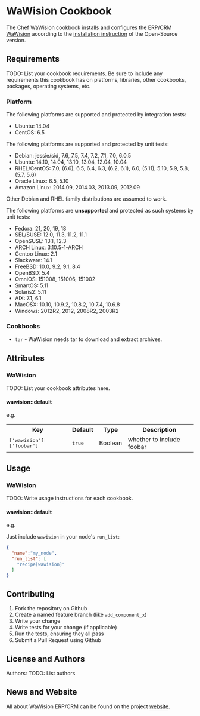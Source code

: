 WaWision Cookbook
=================

The Chef WaWision cookbook installs and configures the ERP/CRM [WaWision] according to the [installation instruction] of the Open-Source version.

## Requirements

TODO: List your cookbook requirements. Be sure to include any requirements this cookbook has on platforms, libraries, other cookbooks, packages, operating systems, etc.

### Platform

The following platforms are supported and protected by integration tests:

* Ubuntu: 14.04
* CentOS: 6.5

The following platforms are supported and protected by unit tests:

* Debian:       jessie/sid, 7.6, 7.5, 7.4, 7.2, 7.1, 7.0, 6.0.5
* Ubuntu:       14.10, 14.04, 13.10, 13.04, 12.04, 10.04
* RHEL/CentOS:  7.0, (6.6), 6.5, 6.4, 6.3, (6.2, 6.1), 6.0, (5.11), 5.10, 5.9, 5.8, (5.7, 5.6)
* Oracle Linux: 6.5, 5.10
* Amazon Linux: 2014.09, 2014.03, 2013.09, 2012.09

Other Debian and RHEL family distributions are assumed to work.

The following platforms are **unsupported** and protected as such systems by unit tests:

* Fedora:       21, 20, 19, 18
* SEL/SUSE:     12.0, 11.3, 11.2, 11.1
* OpenSUSE:     13.1, 12.3
* ARCH Linux:   3.10.5-1-ARCH
* Gentoo Linux: 2.1
* Slackware:    14.1
* FreeBSD:      10.0, 9.2, 9.1, 8.4
* OpenBSD:      5.4
* OmniOS:       151008, 151006, 151002
* SmartOS:      5.11
* Solaris2:     5.11
* AIX:          7.1, 6.1
* MacOSX:       10.10, 10.9.2, 10.8.2, 10.7.4, 10.6.8
* Windows:      2012R2, 2012, 2008R2, 2003R2

### Cookbooks

- `tar` - WaWision needs tar to download and extract archives.

## Attributes

### WaWision

TODO: List your cookbook attributes here.

#### wawision::default
e.g.
<table>
  <tr>
    <th>Key</th>
    <th>Default</th>
    <th>Type</th>
    <th>Description</th>
  </tr>
  <tr>
    <td><tt>['wawision']['foobar']</tt></td>
    <td><tt>true</tt></td>
    <td>Boolean</td>
    <td>whether to include foobar</td>
  </tr>
</table>

## Usage

### WaWision

TODO: Write usage instructions for each cookbook.

#### wawision::default
e.g.

Just include `wawision` in your node's `run_list`:

```json
{
  "name":"my_node",
  "run_list": [
    "recipe[wawision]"
  ]
}
```

## Contributing


1. Fork the repository on Github
2. Create a named feature branch (like `add_component_x`)
3. Write your change
4. Write tests for your change (if applicable)
5. Run the tests, ensuring they all pass
6. Submit a Pull Request using Github

## License and Authors

Authors: TODO: List authors

## News and Website

All about WaWision ERP/CRM can be found on the project [website].

[WaWision]: http://www.wawision.de/
[website]: http://www.wawision.de/
[installation instruction]: http://www.wawision.de/installationsanleitung-open-source-version-von-wawision/
